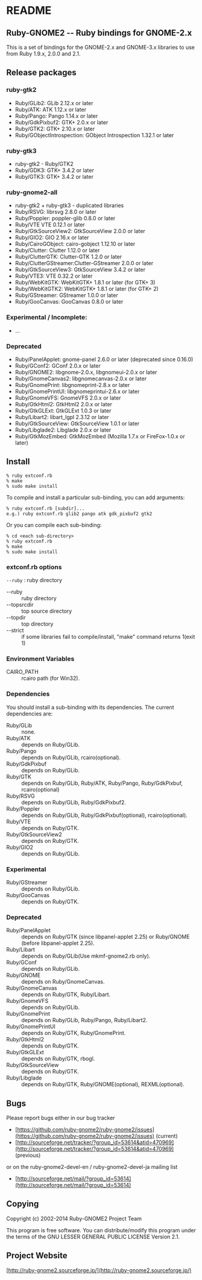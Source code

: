 # README

## Ruby-GNOME2 -- Ruby bindings for GNOME-2.x

This is a set of bindings for the GNOME-2.x and GNOME-3.x libraries to
use from Ruby 1.9.x, 2.0.0 and 2.1.

## Release packages

### ruby-gtk2

* Ruby/GLib2:           GLib 2.12.x or later
* Ruby/ATK:             ATK 1.12.x or later
* Ruby/Pango:           Pango 1.14.x or later
* Ruby/GdkPixbuf2:      GTK+ 2.0.x or later
* Ruby/GTK2:            GTK+ 2.10.x or later
* Ruby/GObjectIntrospection: GObject Introspection 1.32.1 or later

### ruby-gtk3

* ruby-gtk2 - Ruby/GTK2
* Ruby/GDK3:            GTK+ 3.4.2 or later
* Ruby/GTK3:            GTK+ 3.4.2 or later

### ruby-gnome2-all

* ruby-gtk2 + ruby-gtk3 - duplicated libraries
* Ruby/RSVG:            librsvg 2.8.0 or later
* Ruby/Poppler:         poppler-glib 0.8.0 or later
* Ruby/VTE              VTE 0.12.1 or later
* Ruby/GtkSourceView2:  GtkSourceView 2.0.0 or later
* Ruby/GIO2:            GIO 2.16.x or later
* Ruby/CairoGObject:    cairo-gobject 1.12.10 or later
* Ruby/Clutter:         Clutter 1.12.0 or later
* Ruby/ClutterGTK:      Clutter-GTK 1.2.0 or later
* Ruby/ClutterGStreamer:Clutter-GStreamer 2.0.0 or later
* Ruby/GtkSourceView3:  GtkSourceView 3.4.2 or later
* Ruby/VTE3:            VTE 0.32.2 or later
* Ruby/WebKitGTK:       WebKitGTK+ 1.8.1 or later (for GTK+ 3)
* Ruby/WebKitGTK2:      WebKitGTK+ 1.8.1 or later (for GTK+ 2)
* Ruby/GStreamer:       GStreamer 1.0.0 or later
* Ruby/GooCanvas:       GooCanvas 0.8.0 or later

### Experimental / Incomplete:

* ...

### Deprecated

* Ruby/PanelApplet:     gnome-panel 2.6.0 or later (deprecated since 0.16.0)
* Ruby/GConf2:          GConf 2.0.x or later
* Ruby/GNOME2:          libgnome-2.0.x, libgnomeui-2.0.x or later
* Ruby/GnomeCanvas2:    libgnomecanvas-2.0.x or later
* Ruby/GnomePrint:      libgnomeprint-2.8.x or later
* Ruby/GnomePrintUI:    libgnomeprintui-2.6.x or later
* Ruby/GnomeVFS:        GnomeVFS 2.0.x or later
* Ruby/GtkHtml2:        GtkHtml2 2.0.x or later
* Ruby/GtkGLExt:        GtkGLExt 1.0.3 or later
* Ruby/Libart2:         libart_lgpl 2.3.12 or later
* Ruby/GtkSourceView:   GtkSourceView 1.0.1 or later
* Ruby/Libglade2:       Libglade 2.0.x or later
* Ruby/GtkMozEmbed:     GtkMozEmbed (Mozilla 1.7.x or FireFox-1.0.x or later)

## Install

    % ruby extconf.rb
    % make
    % sudo make install

To compile and install a particular sub-binding, you can add arguments:

    % ruby extconf.rb [subdir]...
    e.g.) ruby extconf.rb glib2 pango atk gdk_pixbuf2 gtk2

Or you can compile each sub-binding:

    % cd <each sub-directory>
    % ruby extconf.rb
    % make
    % sudo make install

### extconf.rb options

`--ruby`
: ruby directory

<dl>
  <dt>--ruby</dt>
  <dd>ruby directory</dd>

  <dt>--topsrcdir</dt>
  <dd>top source directory</dd>

  <dt>--topdir</dt>
  <dd>top directory</dd>

  <dt>--strict</dt>
  <dd>
    if some libraries fail to compile/install, "make"
    command returns 1(exit 1)
  </dd>
</dl>

### Environment Variables

<dl>
  <dt>CAIRO_PATH</dt>
  <dd>rcairo path (for Win32).</dd>
</dl>

### Dependencies

You should install a sub-binding with its dependencies.  The
current dependencies are:

<dl>
  <dt>Ruby/GLib</dt>
  <dd>none.</dd>

  <dt>Ruby/ATK</dt>
  <dd>depends on Ruby/GLib.</dd>

  <dt>Ruby/Pango</dt>
  <dd>depends on Ruby/GLib, rcairo(optional).</dd>

  <dt>Ruby/GdkPixbuf</dt>
  <dd>depends on Ruby/GLib.</dd>

  <dt>Ruby/GTK</dt>
  <dd>
    depends on Ruby/GLib, Ruby/ATK, Ruby/Pango,
    Ruby/GdkPixbuf, rcairo(optional)
  </dd>


  <dt>Ruby/RSVG</dt>
  <dd>depends on Ruby/GLib, Ruby/GdkPixbuf2.</dd>

  <dt>Ruby/Poppler</dt>
  <dd>depends on Ruby/GLib, Ruby/GdkPixbuf(optional), rcairo(optional).</dd>

  <dt>Ruby/VTE</dt>
  <dd>depends on Ruby/GTK.</dd>

  <dt>Ruby/GtkSourceView2</dt>
  <dd>depends on Ruby/GTK.</dd>

  <dt>Ruby/GIO2</dt>
  <dd>depends on Ruby/GLib.</dd>
</dl>

### Experimental

<dl>
  <dt>Ruby/GStreamer</dt>
  <dd>depends on Ruby/GLib.</dd>

  <dt>Ruby/GooCanvas</dt>
  <dd>depends on Ruby/GTK.</dd>
</dl>

### Deprecated

<dl>
  <dt>Ruby/PanelApplet</dt>
  <dd>
    depends on Ruby/GTK (since libpanel-applet 2.25) or
    Ruby/GNOME (before libpanel-applet 2.25).
  </dd>

  <dt>Ruby/Libart</dt>
  <dd>depends on Ruby/GLib(Use mkmf-gnome2.rb only).</dd>

  <dt>Ruby/GConf</dt>
  <dd>depends on Ruby/GLib.</dd>

  <dt>Ruby/GNOME</dt>
  <dd>depends on Ruby/GnomeCanvas.</dd>

  <dt>Ruby/GnomeCanvas</dt>
  <dd>depends on Ruby/GTK, Ruby/Libart.</dd>

  <dt>Ruby/GnomeVFS</dt>
  <dd>depends on Ruby/GLib.</dd>

  <dt>Ruby/GnomePrint</dt>
  <dd>depends on Ruby/GLib, Ruby/Pango, Ruby/Libart2.</dd>

  <dt>Ruby/GnomePrintUI</dt>
  <dd>depends on Ruby/GTK, Ruby/GnomePrint.</dd>

  <dt>Ruby/GtkHtml2</dt>
  <dd>depends on Ruby/GTK.</dd>

  <dt>Ruby/GtkGLExt</dt>
  <dd>depends on Ruby/GTK, rbogl.</dd>

  <dt>Ruby/GtkSourceView</dt>
  <dd>depends on Ruby/GTK.</dd>

  <dt>Ruby/Libglade</dt>
  <dd>depends on Ruby/GTK, Ruby/GNOME(optional), REXML(optional).</dd>
</dl>

## Bugs

Please report bugs either in our bug tracker

* [https://github.com/ruby-gnome2/ruby-gnome2/issues](https://github.com/ruby-gnome2/ruby-gnome2/issues) (current)
* [http://sourceforge.net/tracker/?group_id=53614&atid=470969](http://sourceforge.net/tracker/?group_id=53614&atid=470969) (previous)

or on the ruby-gnome2-devel-en / ruby-gnome2-devel-ja mailing list

* [http://sourceforge.net/mail/?group_id=53614](http://sourceforge.net/mail/?group_id=53614)

## Copying

Copyright (c) 2002-2014 Ruby-GNOME2 Project Team

This program is free software.
You can distribute/modify this program under the terms of
the GNU LESSER GENERAL PUBLIC LICENSE Version 2.1.

## Project Website

[http://ruby-gnome2.sourceforge.jp/](http://ruby-gnome2.sourceforge.jp/)
